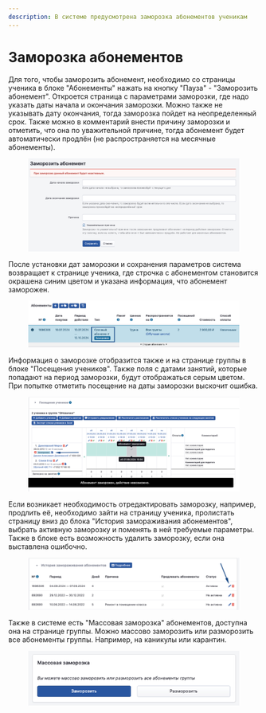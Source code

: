 ```yaml
---
description: В системе предусмотрена заморозка абонементов ученикам
---
```


# Заморозка абонементов

Для того, чтобы заморозить абонемент, необходимо со страницы ученика в блоке "Абонементы" нажать на кнопку "Пауза" - "Заморозить абонемент". Откроется страница с параметрами заморозки, где надо указать даты начала и окончания заморозки. Можно также не указывать дату окончания, тогда заморозка пойдет на неопределенный срок. Также можно в комментарий внести причину заморозки и отметить, что она по уважительной причине, тогда абонемент будет автоматически продлён (не распространяется на месячные абонементы).

<figure><img src="../.gitbook/assets/image.png" alt=""><figcaption></figcaption></figure>

После установки дат заморозки и сохранения параметров система возвращает к странице ученика, где строчка с абонементом становится окрашена синим цветом и указана информация, что абонемент заморожен.&#x20;

<figure><img src="../.gitbook/assets/image (1).png" alt=""><figcaption></figcaption></figure>

Информация о заморозке отобразится также и на странице группы в блоке "Посещения учеников". Также поля с датами занятий, которые попадают на период заморозки, будут отображаться серым цветом. При попытке отметить посещение на даты заморозки выскочит ошибка.&#x20;

<figure><img src="../.gitbook/assets/image (4).png" alt=""><figcaption></figcaption></figure>

Если возникает необходимость отредактировать заморозку, например, продлить её, необходимо зайти на страницу ученика, пролистать страницу вниз до блока "История замораживания абонементов", выбрать активную заморозку и поменять в ней требуемые параметры. Также в блоке есть возможность удалить заморозку, если она выставлена ошибочно.&#x20;

<figure><img src="../.gitbook/assets/image (5).png" alt=""><figcaption></figcaption></figure>

Также в системе есть "Массовая заморозка" абонементов, доступна она на странице группы. Можно массово заморозить или разморозить все абонементы группы. Например, на каникулы или карантин.

<figure><img src="../.gitbook/assets/image (87).png" alt=""><figcaption></figcaption></figure>
